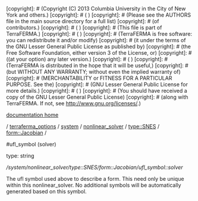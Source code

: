 [copyright]: # (Copyright (C) 2013 Columbia University in the City of New York and others.)
[copyright]: # ( )
[copyright]: # (Please see the AUTHORS file in the main source directory for a full list)
[copyright]: # (of contributors.)
[copyright]: # ( )
[copyright]: # (This file is part of TerraFERMA.)
[copyright]: # ( )
[copyright]: # (TerraFERMA is free software: you can redistribute it and/or modify)
[copyright]: # (it under the terms of the GNU Lesser General Public License as published by)
[copyright]: # (the Free Software Foundation, either version 3 of the License, or)
[copyright]: # ((at your option) any later version.)
[copyright]: # ( )
[copyright]: # (TerraFERMA is distributed in the hope that it will be useful,)
[copyright]: # (but WITHOUT ANY WARRANTY; without even the implied warranty of)
[copyright]: # (MERCHANTABILITY or FITNESS FOR A PARTICULAR PURPOSE. See the)
[copyright]: # (GNU Lesser General Public License for more details.)
[copyright]: # ( )
[copyright]: # (You should have received a copy of the GNU Lesser General Public License)
[copyright]: # (along with TerraFERMA. If not, see <http://www.gnu.org/licenses/>.)

[documentation home](Documentation)

/ [terraferma_options](../../../../../terraferma_options) / [system](../../../../system) / [nonlinear_solver](../../../nonlinear_solver) / [type::SNES](../../type__SNES) / [form::Jacobian](../form__Jacobian) /

#ufl_symbol (solver)

type: string

*/system/nonlinear_solver/type::SNES/form::Jacobian/ufl_symbol::solver*

The ufl symbol used above to describe a form.  This need only be unique within this nonlinear_solver. 
No additional symbols will be automatically generated based on this symbol.

[autogenerated]: # (This file was automatically generated from the schema file:/home/cwilson/repos/github/TerraFERMA/TerraFERMA/buckettools/schemas/ufl.rng.)

